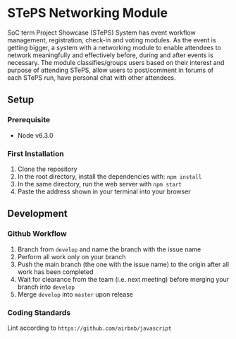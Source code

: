 # STePS Networking Module
SoC term Project Showcase (STePS) System has event workflow management, registration, check-in and voting modules. As the event is getting bigger, a system with a networking module to enable attendees to network meaningfully and effectively before, during and after events is necessary. The module classifies/groups users based on their interest and purpose of attending STePS, allow users to post/comment in forums of each STePS run, have personal chat with other attendees.

## Setup

### Prerequisite
* Node v6.3.0

### First Installation
1. Clone the repository
2. In the root directory, install the dependencies with: `npm install`
3. In the same directory, run the web server with `npm start`
4. Paste the address shown in your terminal into your browser

## Development

### Github Workflow
1. Branch from `develop` and name the branch with the issue name
2. Perform all work only on your branch
3. Push the main branch (the one with the issue name) to the origin after all work has been completed
4. Wait for clearance from the team (i.e. next meeting) before merging your branch into `develop`
5. Merge `develop` into `master` upon release

### Coding Standards
Lint according to `https://github.com/airbnb/javascript`
